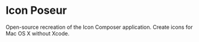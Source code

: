 # Icon Poseur
Open-source recreation of the Icon Composer application. Create icons for Mac OS X without Xcode.
